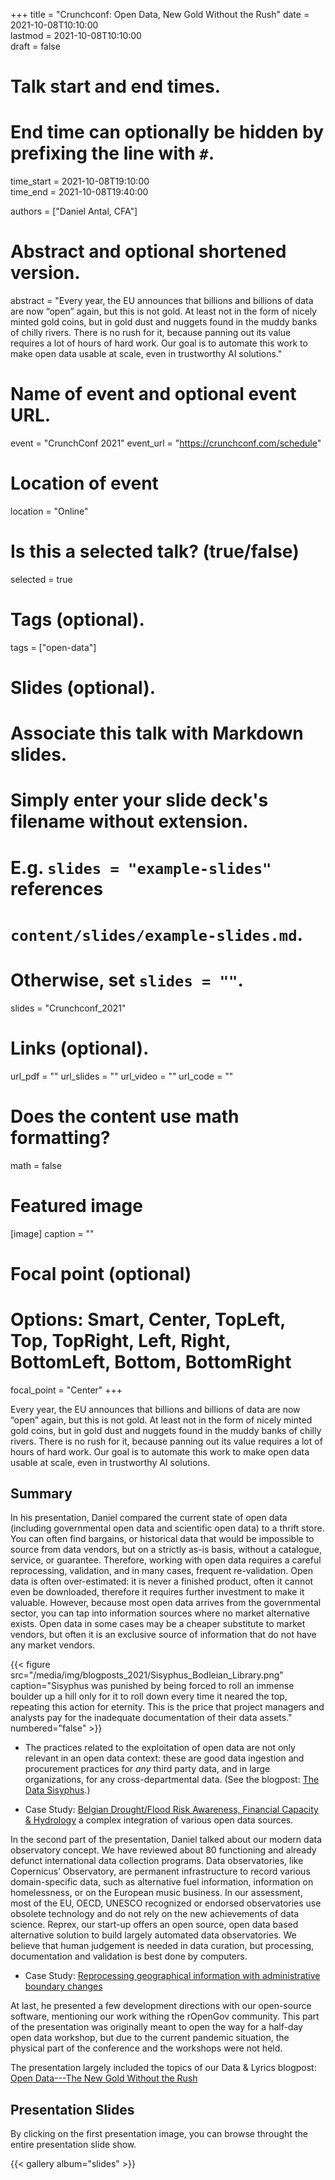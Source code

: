 +++
title = "Crunchconf: Open Data, New Gold Without the Rush"
date = 2021-10-08T10:10:00  
lastmod = 2021-10-08T10:10:00  
draft = false

# Talk start and end times.
#   End time can optionally be hidden by prefixing the line with `#`.
time_start = 2021-10-08T19:10:00  
time_end = 2021-10-08T19:40:00  

authors = ["Daniel Antal, CFA"]

# Abstract and optional shortened version.
abstract = "Every year, the EU announces that billions and billions of data are now “open” again, but this is not gold. At least not in the form of nicely minted gold coins, but in gold dust and nuggets found in the muddy banks of chilly rivers. There is no rush for it, because panning out its value requires a lot of hours of hard work. Our goal is to automate this work to make open data usable at scale, even in trustworthy AI solutions."

# Name of event and optional event URL.
event = "CrunchConf 2021"
event_url = "https://crunchconf.com/schedule"

# Location of event
location = "Online"

# Is this a selected talk? (true/false)
selected = true
# Tags (optional).
tags = ["open-data"]

# Slides (optional).
#   Associate this talk with Markdown slides.
#   Simply enter your slide deck's filename without extension.
#   E.g. `slides = "example-slides"` references 
#   `content/slides/example-slides.md`.
#   Otherwise, set `slides = ""`.
slides = "Crunchconf_2021"

# Links (optional).
url_pdf = ""
url_slides = ""
url_video = ""
url_code = ""

# Does the content use math formatting?
math = false

# Featured image
[image]
  caption = ""

  # Focal point (optional)
  # Options: Smart, Center, TopLeft, Top, TopRight, Left, Right, BottomLeft, Bottom, BottomRight
  focal_point = "Center"
+++

Every year, the EU announces that billions and billions of data are now “open” again, but this is not gold. At least not in the form of nicely minted gold coins, but in gold dust and nuggets found in the muddy banks of chilly rivers. There is no rush for it, because panning out its value requires a lot of hours of hard work. Our goal is to automate this work to make open data usable at scale, even in trustworthy AI solutions.

## Summary 

In his presentation, Daniel compared the current state of open data (including governmental open data and scientific open data) to a thrift store.  You can often find bargains, or historical data that would be impossible to source from data vendors, but on a strictly as-is basis, without a catalogue, service, or guarantee. Therefore, working with open data requires a careful reprocessing, validation, and in many cases, frequent re-validation. Open data is often over-estimated: it is never a finished product, often it cannot even be downloaded, therefore it requires further investment to make it valuable. However, because most open data arrives from the governmental sector, you can tap into information sources where no market alternative exists.  Open data in some cases may be a cheaper substitute to market vendors, but often it is an exclusive source of information that do not have any market vendors.

<td style="text-align: center;">{{< figure src="/media/img/blogposts_2021/Sisyphus_Bodleian_Library.png" caption="Sisyphus was punished by being forced to roll an immense boulder up a hill only for it to roll down every time it neared the top, repeating this action for eternity.  This is the price that project managers and analysts pay for the inadequate documentation of their data assets." numbered="false" >}}</td>

- The practices related to the exploitation of open data are not only relevant in an open data context: these are good data ingestion and procurement practices for *any* third party data, and in large organizations, for any cross-departmental data. (See the blogpost: [The Data Sisyphus](https://dataandlyrics.com/post/2021-07-08-data-sisyphus/).)

- Case Study:  [Belgian Drought/Flood Risk Awareness, Financial Capacity & Hydrology](https://greendeal.dataobservatory.eu/post/2021-04-23-belgium-flood-insurance/) a complex integration of various open data sources.

In the second part of the presentation, Daniel talked about our modern data observatory concept.  We have reviewed about 80 functioning and already defunct international data collection programs.  Data observatories, like Copernicus’ Observatory, are permanent infrastructure to record various domain-specific data, such as alternative fuel information, information on homelessness, or on the European music business.  In our assessment, most of the EU, OECD, UNESCO recognized or endorsed observatories use obsolete technology and do not rely on the new achievements of data science. Reprex, our start-up offers an open source, open data based alternative solution to build largely automated data observatories.  We believe that human judgement is needed in data curation, but processing, documentation and validation is best done by computers.

- Case Study: [Reprocessing geographical information with administrative boundary changes](https://greendeal.dataobservatory.eu/post/2021-03-06-regions-climate/)

At last, he presented a few development directions with our open-source software, mentioning our work withing the rOpenGov community. This part of the presentation was originally meant to open the way for a half-day open data workshop, but due to the current pandemic situation, the physical part of the conference and the workshops were not held.

The presentation largely included the topics of our Data & Lyrics blogpost: [Open Data---The New Gold Without the Rush](https://greendeal.dataobservatory.eu/post/2021-06-18-gold-without-rush/)


## Presentation Slides

By clicking on the first presentation image, you can browse throught the entire presentation slide show. 

{{< gallery album="slides" >}}
